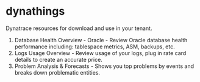 # dynathings

Dynatrace resources for download and use in your tenant.
1. Database Health Overview - Oracle - Review Oracle database health performance including: tablespace metrics, ASM, backups, etc.
2. Logs Usage Overview - Review usage of your logs, plug in rate card details to create an accurate price.
3. Problem Analysis & Forecasts - Shows you top problems by events and breaks down problematic entities.
